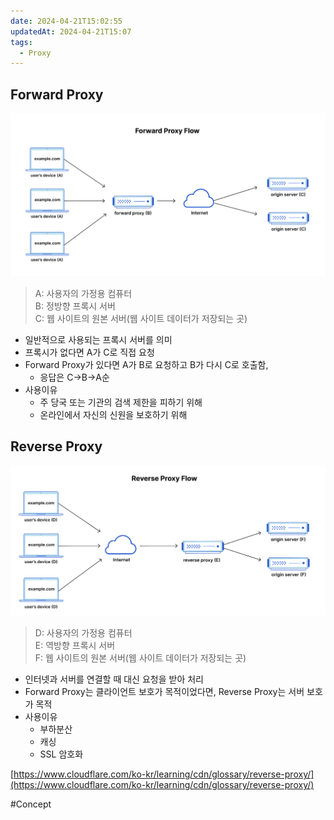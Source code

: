 ```yaml
---
date: 2024-04-21T15:02:55
updatedAt: 2024-04-21T15:07
tags:
  - Proxy
---
```

## Forward Proxy

![Pasted image 20231003225905](real-resource-image/Pasted%20image%2020231003225905.png)

> A: 사용자의 가정용 컴퓨터  
> B: 정방향 프록시 서버  
> C: 웹 사이트의 원본 서버(웹 사이트 데이터가 저장되는 곳)

- 일반적으로 사용되는 프록시 서버를 의미
- 프록시가 없다면 A가 C로 직접 요청
- Forward Proxy가 있다면 A가 B로 요청하고 B가 다시 C로 호출함,
    - 응답은 C->B->A순
- 사용이유
    - 주 당국 또는 기관의 검색 제한을 피하기 위해
    - 온라인에서 자신의 신원을 보호하기 위해

## Reverse Proxy

![Pasted image 20231003225917](real-resource-image/Pasted%20image%2020231003225917.png)

> D: 사용자의 가정용 컴퓨터  
> E: 역방향 프록시 서버  
> F: 웹 사이트의 원본 서버(웹 사이트 데이터가 저장되는 곳)

- 인터넷과 서버를 연결할 때 대신 요청을 받아 처리
- Forward Proxy는 클라이언트 보호가 목적이었다면, Reverse Proxy는 서버 보호가 목적
- 사용이유
    - 부하분산
    - 캐싱
    - SSL 암호화

[https://www.cloudflare.com/ko-kr/learning/cdn/glossary/reverse-proxy/](https://www.cloudflare.com/ko-kr/learning/cdn/glossary/reverse-proxy/)


#Concept 